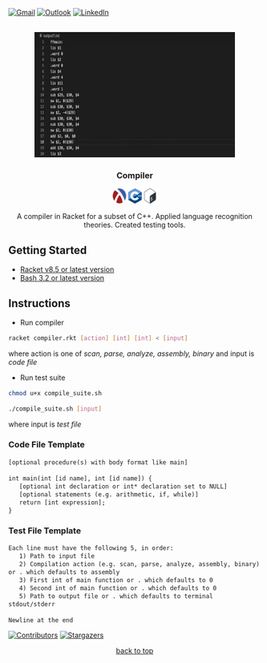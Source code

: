 <!-- contact shields -->
[gmail-shield]: https://img.shields.io/badge/Gmail-D14836?style=for-the-badge&logo=gmail&logoColor=white
[gmail-url]: mailto:theivikaran.jathurshan@gmail.com
[outlook-shield]: https://img.shields.io/badge/Microsoft_Outlook-0078D4?style=for-the-badge&logo=microsoft-outlook&logoColor=white
[outlook-url]: mailto:jtheiv@outlook.com
[linkedin-shield]: https://img.shields.io/badge/-LinkedIn-black.svg?style=for-the-badge&logo=linkedin&colorB=555
[linkedin-url]: https://linkedin.com/in/jathurshan-t

<!-- project summary shields -->
[contributors-shield]: https://img.shields.io/github/contributors/jath-git/portfolio.svg?style=for-the-badge
[contributors-url]: https://github.com/jath-git/portfolio/graphs/contributors
[stars-shield]: https://img.shields.io/github/stars/jath-git/portfolio.svg?style=for-the-badge
[stars-url]: https://github.com/jath-git/portfolio/stargazers

<!-- programming language shields -->
[python-shield]: https://img.shields.io/badge/Python-3776AB?style=for-the-badge&logo=python&logoColor=white
[javascript-shield]: https://img.shields.io/badge/JavaScript-F7DF1E?style=for-the-badge&logo=javascript&logoColor=black
[c++-shield]: https://img.shields.io/badge/C%2B%2B-00599C?style=for-the-badge&logo=c%2B%2B&logoColor=white
[c#-shield]: https://img.shields.io/badge/C%23-239120?style=for-the-badge&logo=c-sharp&logoColor=white
[html-shield]: https://img.shields.io/badge/HTML5-E34F26?style=for-the-badge&logo=html5&logoColor=white
[css-shield]: https://img.shields.io/badge/CSS3-1572B6?style=for-the-badge&logo=css3&logoColor=white

<!-- start document -->
<div id="start"></div>

<!-- contact info -->
[![Gmail][gmail-shield]][gmail-url]
[![Outlook][outlook-shield]][outlook-url]
[![LinkedIn][linkedin-shield]][linkedin-url]

<!-- project overview -->
<br />
<div align="center">
  <!-- project image -->
  <a href="https://github.com/jath-git/compiler">
    <img src="readme/compiler.png" alt="project-thumbnail" width="400" height="250">
  </a>

  <h3>Compiler</h3>
  <!-- languages used in project -->
  <div>
    <img alt="skill-thumbnail" width="27px" height="30px" src="./readme/racket.png" />
    <img alt="skill-thumbnail" width="27px" height="30px" src="./readme/c++.png" />
    <img alt="skill-thumbnail" width="27px" height="30px" src="./readme/bash.png" />
  </div>
  <!-- project description -->
    <p>
    A compiler in Racket for a subset of C++. Applied language recognition theories. Created testing tools. 
    <br />
    </p>
</div>

## Getting Started
* [Racket v8.5 or latest version](https://download.racket-lang.org)
* [Bash 3.2 or latest version](https://itsfoss.com/install-bash-on-windows/)

## Instructions
* Run compiler
```sh
racket compiler.rkt [action] [int] [int] < [input]
```
where action is one of *scan, parse, analyze, assembly, binary*
and input is *code file*
* Run test suite
```sh
chmod u+x compile_suite.sh
```
```sh
./compile_suite.sh [input]
```
where input is *test file*

### Code File Template
```console
[optional procedure(s) with body format like main]

int main(int [id name], int [id name]) {
   [optional int declaration or int* declaration set to NULL]
   [optional statements (e.g. arithmetic, if, while)]
   return [int expression];
}
```

### Test File Template
```console
Each line must have the following 5, in order:
   1) Path to input file
   2) Compilation action (e.g. scan, parse, analyze, assembly, binary) or . which defaults to assembly
   3) First int of main function or . which defaults to 0
   4) Second int of main function or . which defaults to 0
   5) Path to output file or . which defaults to terminal stdout/stderr

Newline at the end
```

<!-- project summary -->
[![Contributors][contributors-shield]][contributors-url]
[![Stargazers][stars-shield]][stars-url]
<p align="center"><a href="#start">back to top</a></p>